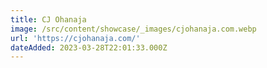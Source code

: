 ```yaml
---
title: CJ Ohanaja
image: /src/content/showcase/_images/cjohanaja.com.webp
url: 'https://cjohanaja.com/'
dateAdded: 2023-03-28T22:01:33.000Z
---
```


